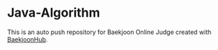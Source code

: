 # Java-Algorithm
This is an auto push repository for Baekjoon Online Judge created with [BaekjoonHub](https://github.com/BaekjoonHub/BaekjoonHub).
